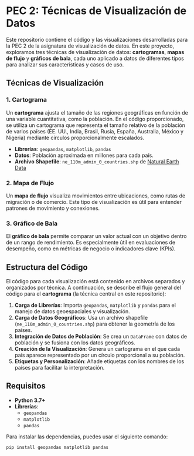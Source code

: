 # PEC 2: Técnicas de Visualización de Datos

Este repositorio contiene el código y las visualizaciones desarrolladas para la PEC 2 de la asignatura de visualización de datos. En este proyecto, exploramos tres técnicas de visualización de datos: **cartogramas**, **mapas de flujo** y **gráficos de bala**, cada uno aplicado a datos de diferentes tipos para analizar sus características y casos de uso.

## Técnicas de Visualización

### 1. Cartograma
Un **cartograma** ajusta el tamaño de las regiones geográficas en función de una variable cuantitativa, como la población. En el código proporcionado, se utiliza un cartograma que representa el tamaño relativo de la población de varios países (EE. UU., India, Brasil, Rusia, España, Australia, México y Nigeria) mediante círculos proporcionalmente escalados.

- **Librerías**: `geopandas`, `matplotlib`, `pandas`
- **Datos**: Población aproximada en millones para cada país.
- **Archivo Shapefile**: `ne_110m_admin_0_countries.shp` de [Natural Earth Data](https://www.naturalearthdata.com/)

### 2. Mapa de Flujo
Un **mapa de flujo** visualiza movimientos entre ubicaciones, como rutas de migración o de comercio. Este tipo de visualización es útil para entender patrones de movimiento y conexiones.

### 3. Gráfico de Bala
El **gráfico de bala** permite comparar un valor actual con un objetivo dentro de un rango de rendimiento. Es especialmente útil en evaluaciones de desempeño, como en métricas de negocio o indicadores clave (KPIs).

## Estructura del Código

El código para cada visualización está contenido en archivos separados y organizados por técnica. A continuación, se describe el flujo general del código para el **cartograma** (la técnica central en este repositorio):

1. **Carga de Librerías**: Importa `geopandas`, `matplotlib` y `pandas` para el manejo de datos geoespaciales y visualización.
2. **Carga de Datos Geográficos**: Usa un archivo shapefile (`ne_110m_admin_0_countries.shp`) para obtener la geometría de los países.
3. **Integración de Datos de Población**: Se crea un `DataFrame` con datos de población y se fusiona con los datos geográficos.
4. **Creación de la Visualización**: Genera un cartograma en el que cada país aparece representado por un círculo proporcional a su población.
5. **Etiquetas y Personalización**: Añade etiquetas con los nombres de los países para facilitar la interpretación.

## Requisitos

- **Python 3.7+**
- **Librerías**:
  - `geopandas`
  - `matplotlib`
  - `pandas`

Para instalar las dependencias, puedes usar el siguiente comando:
```bash
pip install geopandas matplotlib pandas
